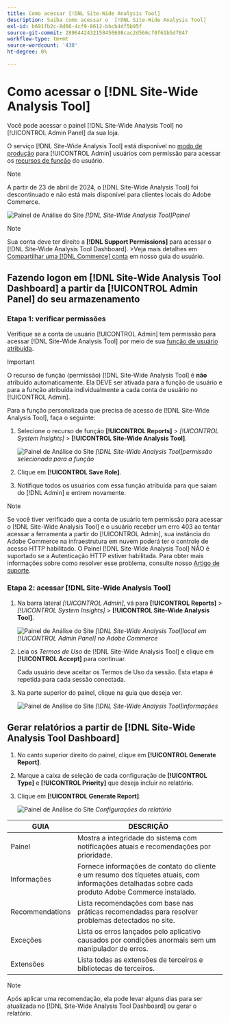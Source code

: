 ```yaml
---
title: Como acessar [!DNL Site-Wide Analysis Tool]
description: Saiba como acessar o  [!DNL Site-Wide Analysis Tool]
exl-id: b691fb2c-8d66-4cf9-8612-bbcb4df5b95f
source-git-commit: 2896442432158456698cac2d566cf0f61b5d7847
workflow-type: tm+mt
source-wordcount: '430'
ht-degree: 0%

---
```


# Como acessar o [!DNL Site-Wide Analysis Tool]

Você pode acessar o painel [!DNL Site-Wide Analysis Tool] no [!UICONTROL Admin Panel] da sua loja.

O serviço [!DNL Site-Wide Analysis Tool] está disponível no [modo de produção](https://experienceleague.adobe.com/en/docs/commerce-admin/systems/tools/developer-tools#operation-modes) para [!UICONTROL Admin] usuários com permissão para acessar os [recursos de função](https://experienceleague.adobe.com/en/docs/commerce-admin/systems/user-accounts/permissions-user-roles) do usuário.

>[!NOTE]
>
>A partir de 23 de abril de 2024, o [!DNL Site-Wide Analysis Tool] foi descontinuado e não está mais disponível para clientes locais do Adobe Commerce.


![Painel de Análise do Site](../../assets/tools/site-wide-analysis-tool-dashboard.png)
*[!DNL Site-Wide Analysis Tool]Painel*

>[!NOTE]
>
>Sua conta deve ter direito a **[!DNL Support Permissions]** para acessar o [!DNL Site-Wide Analysis Tool Dashboard].
>&#x200B;>Veja mais detalhes em [Compartilhar uma [!DNL Commerce] conta](https://experienceleague.adobe.com/docs/commerce-admin/start/commerce-account/commerce-account-share.html) em nosso guia do usuário.

## Fazendo logon em [!DNL Site-Wide Analysis Tool Dashboard] a partir da [!UICONTROL Admin Panel] do seu armazenamento

### Etapa 1: verificar permissões

Verifique se a conta de usuário [!UICONTROL Admin] tem permissão para acessar [!DNL Site-Wide Analysis Tool] por meio de sua [função de usuário atribuída](https://experienceleague.adobe.com/en/docs/commerce-admin/systems/user-accounts/permissions-user-roles).

>[!IMPORTANT]
>
>O recurso de função (permissão) [!DNL Site-Wide Analysis Tool] é **não** atribuído automaticamente. Ela DEVE ser ativada para a função de usuário e para a função atribuída individualmente a cada conta de usuário no [!UICONTROL Admin].

Para a função personalizada que precisa de acesso de [!DNL Site-Wide Analysis Tool], faça o seguinte:

1. Selecione o recurso de função **[!UICONTROL Reports]** > *[!UICONTROL System Insights]* > **[!UICONTROL Site-Wide Analysis Tool]**.

   ![Painel de Análise do Site](../../assets/tools/swat-role-access.png)
   *[!DNL Site-Wide Analysis Tool]permissão selecionada para a função*

1. Clique em **[!UICONTROL Save Role]**.

1. Notifique todos os usuários com essa função atribuída para que saiam do [!DNL Admin] e entrem novamente.

>[!NOTE]
>
>Se você tiver verificado que a conta de usuário tem permissão para acessar o [!DNL Site-Wide Analysis Tool] e o usuário receber um erro 403 ao tentar acessar a ferramenta a partir do [!UICONTROL Admin], sua instância do Adobe Commerce na infraestrutura em nuvem poderá ter o controle de acesso HTTP habilitado. O Painel [!DNL Site-Wide Analysis Tool] NÃO é suportado se a Autenticação HTTP estiver habilitada. Para obter mais informações sobre como resolver esse problema, consulte nosso [Artigo de suporte](https://experienceleague.adobe.com/en/docs/commerce-knowledge-base/kb/troubleshooting/miscellaneous/403-errors-when-accessing-site-wide-analysis-tool-on-magento).

### Etapa 2: acessar [!DNL Site-Wide Analysis Tool]

1. Na barra lateral *[!UICONTROL Admin]*, vá para **[!UICONTROL Reports]** > *[!UICONTROL System Insights]* > **[!UICONTROL Site-Wide Analysis Tool]**.

   ![Painel de Análise do Site](../../assets/tools/ac-admin-panel-marked.jpg)
   *[!DNL Site-Wide Analysis Tool]local em [!UICONTROL Admin Panel] no Adobe Commerce*

1. Leia os *Termos de Uso* de [!DNL Site-Wide Analysis Tool] e clique em **[!UICONTROL Accept]** para continuar.

   Cada usuário deve aceitar os Termos de Uso da sessão. Esta etapa é repetida para cada sessão conectada.


1. Na parte superior do painel, clique na guia que deseja ver.

   ![Painel de Análise do Site](../../assets/tools/swat-information-tab.png)
   *[!DNL Site-Wide Analysis Tool]informações*

## Gerar relatórios a partir de [!DNL Site-Wide Analysis Tool Dashboard]

1. No canto superior direito do painel, clique em **[!UICONTROL Generate Report]**.

1. Marque a caixa de seleção de cada configuração de **[!UICONTROL Type]** e **[!UICONTROL Priority]** que deseja incluir no relatório.

1. Clique em **[!UICONTROL Generate Report]**.

   ![Painel de Análise do Site](../../assets/tools/swat-report-settings.png)
   *Configurações do relatório*

| GUIA | DESCRIÇÃO |
| --- | --- |
| Painel | Mostra a integridade do sistema com notificações atuais e recomendações por prioridade. |
| Informações | Fornece informações de contato do cliente e um resumo dos tíquetes atuais, com informações detalhadas sobre cada produto Adobe Commerce instalado. |
| Recommendations | Lista recomendações com base nas práticas recomendadas para resolver problemas detectados no site. |
| Exceções | Lista os erros lançados pelo aplicativo causados por condições anormais sem um manipulador de erros. |
| Extensões | Lista todas as extensões de terceiros e bibliotecas de terceiros. |

>[!NOTE]
>
>Após aplicar uma recomendação, ela pode levar alguns dias para ser atualizada no [!DNL Site-Wide Analysis Tool Dashboard] ou gerar o relatório.
